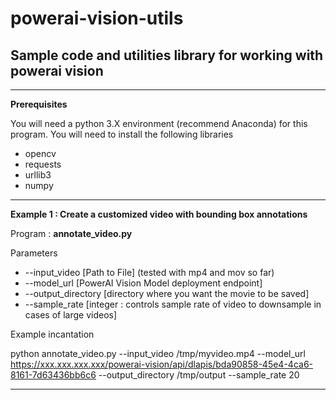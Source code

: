# powerai-vision-utils

## Sample code and utilities library for working with powerai vision

---
**Prerequisites**

You will need a python 3.X environment (recommend Anaconda) for this program.  You will need to install the following libraries
* opencv
* requests
* urllib3
* numpy

---

**Example 1 : Create a customized video with bounding box annotations**

Program : **annotate_video.py**

Parameters 
* --input_video [Path to File]  (tested with mp4 and mov so far)
* --model_url [PowerAI Vision Model deployment endpoint]
* --output_directory [directory where you want the movie to be saved]
* --sample_rate [integer : controls sample rate of video to downsample in cases of large videos]


Example incantation

python annotate_video.py --input_video  /tmp/myvideo.mp4 --model_url https://xxx.xxx.xxx.xxx/powerai-vision/api/dlapis/bda90858-45e4-4ca6-8161-7d63436bb6c6 --output_directory /tmp/output --sample_rate 20

---
